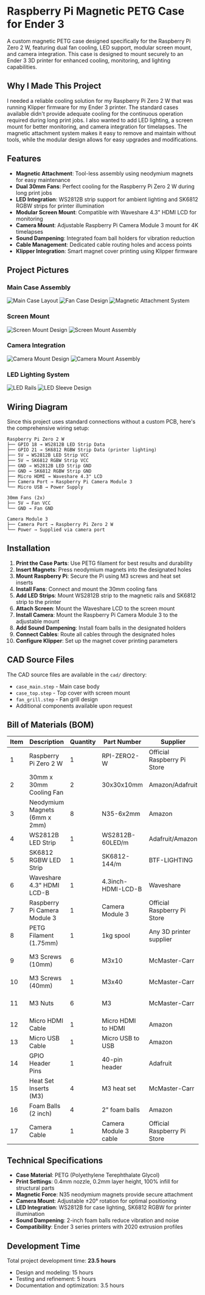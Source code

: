 # Raspberry Pi Magnetic PETG Case for Ender 3

A custom magnetic PETG case designed specifically for the Raspberry Pi Zero 2 W, featuring dual fan cooling, LED support, modular screen mount, and camera integration. This case is designed to mount securely to an Ender 3 3D printer for enhanced cooling, monitoring, and lighting capabilities.

## Why I Made This Project

I needed a reliable cooling solution for my Raspberry Pi Zero 2 W that was running Klipper firmware for my Ender 3 printer. The standard cases available didn't provide adequate cooling for the continuous operation required during long print jobs. I also wanted to add LED lighting, a screen mount for better monitoring, and camera integration for timelapses. The magnetic attachment system makes it easy to remove and maintain without tools, while the modular design allows for easy upgrades and modifications.

## Features

- **Magnetic Attachment**: Tool-less assembly using neodymium magnets for easy maintenance
- **Dual 30mm Fans**: Perfect cooling for the Raspberry Pi Zero 2 W during long print jobs
- **LED Integration**: WS2812B strip support for ambient lighting and SK6812 RGBW strips for printer illumination
- **Modular Screen Mount**: Compatible with Waveshare 4.3" HDMI LCD for monitoring
- **Camera Mount**: Adjustable Raspberry Pi Camera Module 3 mount for 4K timelapses
- **Sound Dampening**: Integrated foam ball holders for vibration reduction
- **Cable Management**: Dedicated cable routing holes and access points
- **Klipper Integration**: Smart magnet cover printing using Klipper firmware

## Project Pictures

### Main Case Assembly
![Main Case Layout](https://github.com/user-attachments/assets/7193a171-dd17-445b-868b-73dc5ac8ab1e)
![Fan Case Design](https://github.com/user-attachments/assets/78e39d88-5e31-4a4e-aadd-7964a1cf9395)
![Magnetic Attachment System](https://github.com/user-attachments/assets/c47df648-fc2f-4a52-8aad-9ebf089d2874)

### Screen Mount
![Screen Mount Design](https://github.com/user-attachments/assets/7a48b7cb-0c8e-43d6-abef-eef99822f65b)
![Screen Mount Assembly](https://github.com/user-attachments/assets/a43e7878-2c99-4ef9-893f-4b569aac001a)

### Camera Integration
![Camera Mount Design](https://github.com/user-attachments/assets/404f0453-2af2-407c-8ca0-16a1fee1cf67)
![Camera Mount Assembly](https://github.com/user-attachments/assets/518eac79-77e2-416b-b378-e872ebfad1dc)

### LED Lighting System
![LED Rails](https://github.com/user-attachments/assets/73b76ade-cd06-446a-8979-976c9e1852ac)
![LED Sleeve Design](https://github.com/user-attachments/assets/bc417eec-dc10-4ed7-b65b-c22badb7a069)

## Wiring Diagram

Since this project uses standard connections without a custom PCB, here's the comprehensive wiring setup:

```
Raspberry Pi Zero 2 W
├── GPIO 18 → WS2812B LED Strip Data
├── GPIO 21 → SK6812 RGBW Strip Data (printer lighting)
├── 5V → WS2812B LED Strip VCC
├── 5V → SK6812 RGBW Strip VCC
├── GND → WS2812B LED Strip GND
├── GND → SK6812 RGBW Strip GND
├── Micro HDMI → Waveshare 4.3" LCD
├── Camera Port → Raspberry Pi Camera Module 3
└── Micro USB → Power Supply

30mm Fans (2x)
├── 5V → Fan VCC
└── GND → Fan GND

Camera Module 3
├── Camera Port → Raspberry Pi Zero 2 W
└── Power → Supplied via camera port
```

## Installation

1. **Print the Case Parts**: Use PETG filament for best results and durability
2. **Insert Magnets**: Press neodymium magnets into the designated holes
3. **Mount Raspberry Pi**: Secure the Pi using M3 screws and heat set inserts
4. **Install Fans**: Connect and mount the 30mm cooling fans
5. **Add LED Strips**: Mount WS2812B strip to the magnetic rails and SK6812 strip to the printer
6. **Attach Screen**: Mount the Waveshare LCD to the screen mount
7. **Install Camera**: Mount the Raspberry Pi Camera Module 3 to the adjustable mount
8. **Add Sound Dampening**: Install foam balls in the designated holders
9. **Connect Cables**: Route all cables through the designated holes
10. **Configure Klipper**: Set up the magnet cover printing parameters

## CAD Source Files

The CAD source files are available in the `cad/` directory:
- `case_main.step` - Main case body
- `case_top.step` - Top cover with screen mount
- `fan_grill.step` - Fan grill design
- Additional components available upon request

## Bill of Materials (BOM)

| Item | Description | Quantity | Part Number | Supplier | Notes |
|------|-------------|----------|-------------|----------|-------|
| 1 | Raspberry Pi Zero 2 W | 1 | RPI-ZERO2-W | Official Raspberry Pi Store | Main computer board |
| 2 | 30mm x 30mm Cooling Fan | 2 | 30x30x10mm | Amazon/Adafruit | Dual fans for cooling |
| 3 | Neodymium Magnets (6mm x 2mm) | 8 | N35-6x2mm | Amazon | For magnetic attachment |
| 4 | WS2812B LED Strip | 1 | WS2812B-60LED/m | Adafruit/Amazon | RGB lighting for case |
| 5 | SK6812 RGBW LED Strip | 1 | SK6812-144/m | BTF-LIGHTING | Printer illumination |
| 6 | Waveshare 4.3" HDMI LCD-B | 1 | 4.3inch-HDMI-LCD-B | Waveshare | Display screen |
| 7 | Raspberry Pi Camera Module 3 | 1 | Camera Module 3 | Official Raspberry Pi Store | 4K timelapse camera |
| 8 | PETG Filament (1.75mm) | 1 | 1kg spool | Any 3D printer supplier | For 3D printing case parts |
| 9 | M3 Screws (10mm) | 6 | M3x10 | McMaster-Carr | For mounting components |
| 10 | M3 Screws (40mm) | 1 | M3x40 | McMaster-Carr | For camera mount |
| 11 | M3 Nuts | 6 | M3 | McMaster-Carr | For securing screws |
| 12 | Micro HDMI Cable | 1 | Micro HDMI to HDMI | Amazon | For screen connection |
| 13 | Micro USB Cable | 1 | Micro USB to USB | Amazon | For power supply |
| 14 | GPIO Header Pins | 1 | 40-pin header | Adafruit | For LED strip connection |
| 15 | Heat Set Inserts (M3) | 4 | M3 heat set | McMaster-Carr | For threaded inserts |
| 16 | Foam Balls (2 inch) | 4 | 2" foam balls | Amazon | Sound dampening |
| 17 | Camera Cable | 1 | Camera Module 3 cable | Official Raspberry Pi Store | Camera connection |

## Technical Specifications

- **Case Material**: PETG (Polyethylene Terephthalate Glycol)
- **Print Settings**: 0.4mm nozzle, 0.2mm layer height, 100% infill for structural parts
- **Magnetic Force**: N35 neodymium magnets provide secure attachment
- **Camera Mount**: Adjustable ±20° rotation for optimal positioning
- **LED Integration**: WS2812B for case lighting, SK6812 RGBW for printer illumination
- **Sound Dampening**: 2-inch foam balls reduce vibration and noise
- **Compatibility**: Ender 3 series printers with 2020 extrusion profiles

## Development Time

Total project development time: **23.5 hours**
- Design and modeling: 15 hours
- Testing and refinement: 5 hours
- Documentation and optimization: 3.5 hours
